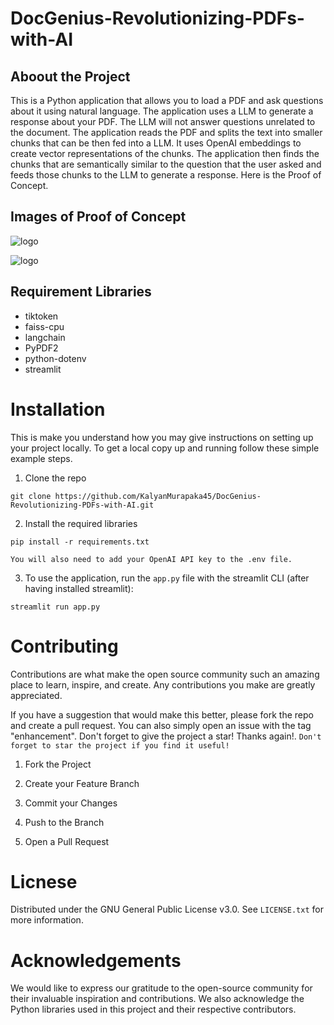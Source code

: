 # DocGenius-Revolutionizing-PDFs-with-AI

## Aboout the Project
This is a Python application that allows you to load a PDF and ask questions about it using natural language. The application uses a LLM to generate a response about your PDF. The LLM will not answer questions unrelated to the document. The application reads the PDF and splits the text into smaller chunks that can be then fed into a LLM. It uses OpenAI embeddings to create vector representations of the chunks. The application then finds the chunks that are semantically similar to the question that the user asked and feeds those chunks to the LLM to generate a response. Here is the Proof of Concept.

## Images of Proof of Concept
![logo](https://github.com/KalyanMurapaka45/DocGenius-Revolutionizing-PDFs-with-AI/blob/main/Outputs/Screenshot%202023-05-15%20212935.png)

![logo](https://github.com/KalyanMurapaka45/DocGenius-Revolutionizing-PDFs-with-AI/blob/main/Outputs/Screenshot%202023-05-15%20213027.png)

## Requirement Libraries

 - tiktoken
 - faiss-cpu
 - langchain
 - PyPDF2
 - python-dotenv
 - streamlit
 
#  Installation 

This is make you understand how you may give instructions on setting up your project locally. To get a local copy up and running follow these simple example steps.

1. Clone the repo

 ```
 git clone https://github.com/KalyanMurapaka45/DocGenius-Revolutionizing-PDFs-with-AI.git
 ```
 
 2. Install the required libraries

```
pip install -r requirements.txt
```

```You will also need to add your OpenAI API key to the .env file.```

3. To use the application, run the ```app.py``` file with the streamlit CLI (after having installed streamlit):

```
streamlit run app.py
```

# Contributing

Contributions are what make the open source community such an amazing place to learn, inspire, and create. Any contributions you make are greatly appreciated.

If you have a suggestion that would make this better, please fork the repo and create a pull request. You can also simply open an issue with the tag "enhancement". Don't forget to give the project a star! Thanks again!. ```Don't forget to star the project if you find it useful!```

1. Fork the Project

2. Create your Feature Branch

3. Commit your Changes

4. Push to the Branch

5. Open a Pull Request

# Licnese

Distributed under the GNU General Public License v3.0. See ```LICENSE.txt``` for more information.

# Acknowledgements

We would like to express our gratitude to the open-source community for their invaluable inspiration and contributions. We also acknowledge the Python libraries used in this project and their respective contributors.
